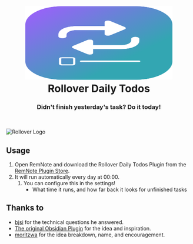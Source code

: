 <h1 align="center">
<img src="https://raw.githubusercontent.com/coldenate/rollover-daily-todos/main/public/logo.svg" alt="Rollover Logo" width="400" height="200"><br/>
Rollover Daily Todos</h1>

<h3 align="center">Didn't finish yesterday's task? Do it today!</h3>

<br/>

<img align="center" src="https://raw.githubusercontent.com/coldenate/rollover-daily-todos/main/.github/video.gif" alt="Rollover Logo" width="400" height="200"><br/>

## Usage

1. Open RemNote and download the Rollover Daily Todos Plugin from the [RemNote Plugin Store](https://remnote.com/plugins/rollover-daily-todos).
2. It will run automatically every day at 00:00.
   1. You can configure this in the settings!
      - What time it runs, and how far back it looks for unfinished tasks

## Thanks to

- [bjsi](https://github.com/bjsi) for the technical questions he answered.
- [The original Obsidian Plugin](https://github.com/lumoe/obsidian-rollover-daily-todos) for the idea and inspiration.
- [moritzwa](https://twitter.com/MoritzW42) for the idea breakdown, name, and encouragement.
